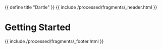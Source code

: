 {{ define title "Dartle" }}
{{ include /processed/fragments/_header.html }}
# Getting Started




{{ include /processed/fragments/_footer.html }}